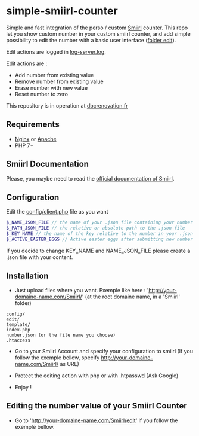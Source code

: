 # simple-smiirl-counter
Simple and fast integration of the perso / custom [Smiirl](http://www.smiirl.com/fr/) counter.
This repo let you show custom number in your custom smiirl counter, and add simple possibility to edit the number with a basic user interface ([folder edit](edit/)).

Edit actions are logged in [log-server.log](edit/log-server.log).

Edit actions are :
- Add number from existing value
- Remove number from existing value
- Erase number with new value
- Reset number to zero

This repository is in operation at [dbcrenovation.fr](//dbcrenovation.fr/smiirl/)

## Requirements
- [Nginx](https://nginx.org/en/) or [Apache](https://httpd.apache.org/)
- PHP 7+

## Smiirl Documentation
Please, you maybe need to read the [official documentation of Smiirl](http://static.smiirl.com/wp-content/uploads/2017/05/guide-custom-sup.pdf).

## Configuration
Edit the [config/client.php](config/client.php) file as you want
``` php
$_NAME_JSON_FILE // the name of your .json file containing your number
$_PATH_JSON_FILE // the relative or absolute path to the .json file
$_KEY_NAME // the name of the key relative to the number in your .json file
$_ACTIVE_EASTER_EGGS // Active easter eggs after submitting new number value
```

If you decide to change KEY_NAME and NAME_JSON_FILE please create a .json file with your content.

## Installation
- Just upload files where you want. Exemple like here : 'http://your-domaine-name.com/Smiirl/' (at the root domaine name, in a 'Smiirl' folder)
```
config/
edit/
template/
index.php
number.json (or the file name you choose)
.htaccess
```

- Go to your Smiirl Account and specify your configuration to smiirl (If you follow the exemple bellow, specify http://your-domaine-name.com/Smiirl/ as URL)

- Protect the editing action with php or with .htpasswd (Ask Google)

- Enjoy !

## Editing the number value of your Smiirl Counter
- Go to 'http://your-domaine-name.com/Smiirl/edit' if you follow the exemple bellow.
